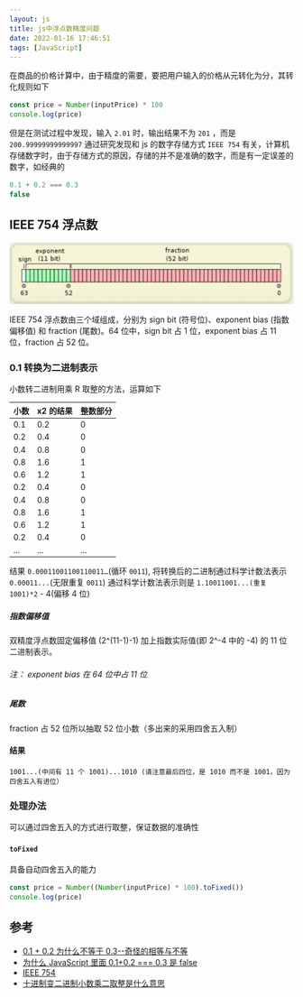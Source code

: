 ```yaml
---
layout: js
title: js中浮点数精度问题
date: 2022-01-16 17:46:51
tags: [JavaScript]
---
```


在商品的价格计算中，由于精度的需要，要把用户输入的价格从元转化为分，其转化规则如下

```js
const price = Number(inputPrice) * 100
console.log(price)
```

但是在测试过程中发现，输入 `2.01` 时，输出结果不为 `201` ，而是 `200.99999999999997`
通过研究发现和 js 的数字存储方式 `IEEE 754` 有关，计算机存储数字时，由于存储方式的原因，存储的并不是准确的数字，而是有一定误差的数字，如经典的

```js
0.1 + 0.2 === 0.3
false
```

## IEEE 754 浮点数

![IEEE 754 浮点数表示](/images/js/float-num.webp)

IEEE 754 浮点数由三个域组成，分别为 sign bit (符号位)、exponent bias (指数偏移值) 和 fraction (尾数)。64 位中，sign bit 占 1 位，exponent bias 占 11 位，fraction 占 52 位。

### 0.1 转换为二进制表示

小数转二进制用乘 R 取整的方法，运算如下

| 小数 | x2 的结果 | 整数部分 |
| ---- | --------- | -------- |
| 0.1  | 0.2       | 0        |
| 0.2  | 0.4       | 0        |
| 0.4  | 0.8       | 0        |
| 0.8  | 1.6       | 1        |
| 0.6  | 1.2       | 1        |
| 0.2  | 0.4       | 0        |
| 0.4  | 0.8       | 0        |
| 0.8  | 1.6       | 1        |
| 0.6  | 1.2       | 1        |
| 0.2  | 0.4       | 0        |
| ...  | ...       | ...      |

结果 `0.00011001100110011…`(循环 `0011`), 将转换后的二进制通过科学计数法表示 `0.00011...`(无限重复 `0011`) 通过科学计数法表示则是 `1.10011001...(重复 1001)*2` - 4(偏移 4 位)

##### 指数偏移值

双精度浮点数固定偏移值 (2^(11-1)-1) 加上指数实际值(即 2^-4 中的 -4) 的 11 位二进制表示。

###### 注： exponent bias 在 64 位中占 11 位

##### 尾数

fraction 占 52 位所以抽取 52 位小数（多出来的采用四舍五入制）

#### 结果

```
1001...(中间有 11 个 1001)...1010 (请注意最后四位，是 1010 而不是 1001，因为四舍五入有进位）
```

### 处理办法

可以通过四舍五入的方式进行取整，保证数据的准确性

#### `toFixed`

具备自动四舍五入的能力

```js
const price = Number((Number(inputPrice) * 100).toFixed())
console.log(price)
```

## 参考

- [0.1 + 0.2 为什么不等于 0.3--奇怪的相等与不等](https://zhuanlan.zhihu.com/p/227951185)
- [为什么 JavaScript 里面 0.1+0.2 === 0.3 是 false](https://segmentfault.com/a/1190000016884479)
- [IEEE 754](https://baike.baidu.com/item/IEEE%20754/3869922?fr=aladdin)
- [十进制变二进制小数乘二取整是什么意思](https://zhidao.baidu.com/question/1831743003782686540.html)
